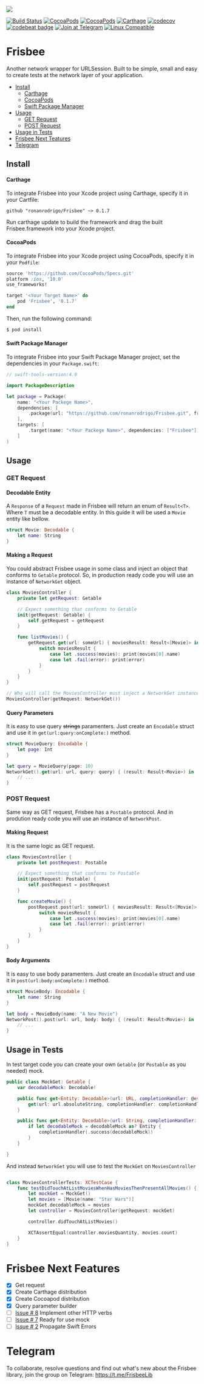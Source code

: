 ![](https://i.imgur.com/67a4vkG.png)

[![Build Status](https://www.bitrise.io/app/27a5e39dc511ba7c/status.svg?token=HZCmnpdBTIy3rOQdUv6HOg&branch=master)](https://www.bitrise.io/app/27a5e39dc511ba7c) [![CocoaPods](https://img.shields.io/cocoapods/v/Frisbee.svg)]() [![CocoaPods](https://img.shields.io/cocoapods/p/Frisbee.svg)]() [![Carthage](https://img.shields.io/badge/carthage-compatible-brightgreen.svg)]() [![codecov](https://codecov.io/gh/ronanrodrigo/frisbee/branch/master/graph/badge.svg)](https://codecov.io/gh/ronanrodrigo/frisbee) [![codebeat badge](https://codebeat.co/badges/f5cf675c-2fca-4689-a42e-a7029a984fe3)](https://codebeat.co/projects/github-com-ronanrodrigo-frisbee-master) [![Join at Telegram](https://img.shields.io/badge/telegram-join-319FD7.svg)](https://t.me/FrisbeeLib) [![Linux Compatible](https://img.shields.io/badge/linux-compatible-brightgreen.svg)]()

# Frisbee
Another network wrapper for URLSession. Built to be simple, small and easy to create tests at the network layer of your application.

- [Install](#install)
	- [Carthage](#carthage)
	- [CocoaPods](#cocoapods)
	- [Swift Package Manager](#swift-package-manager)
- [Usage](#usage)
	- [GET Request](#get-request)
	- [POST Request](#post-request)
- [Usage in Tests](#usage-in-tests)
- [Frisbee Next Teatures](#frisbee-next-features)
- [Telegram](#telegram)

## Install
#### Carthage
To integrate Frisbee into your Xcode project using Carthage, specify it in your Cartfile:

```
github "ronanrodrigo/Frisbee" ~> 0.1.7
```

Run carthage update to build the framework and drag the built Frisbee.framework into your Xcode project.

#### CocoaPods
To integrate Frisbee into your Xcode project using CocoaPods, specify it in your `Podfile`:

```ruby
source 'https://github.com/CocoaPods/Specs.git'
platform :ios, '10.0'
use_frameworks!

target '<Your Target Name>' do
    pod 'Frisbee', '0.1.7'
end
```

Then, run the following command:

```bash
$ pod install
```

#### Swift Package Manager
To integrate Frisbee into your Swift Package Manager project, set the dependencies in your `Package.swift`:

```swift
// swift-tools-version:4.0

import PackageDescription

let package = Package(
    name: "<Your Packege Name>",
    dependencies: [
        .package(url: "https://github.com/ronanrodrigo/Frisbee.git", from: "0.1.7")
    ],
    targets: [
        .target(name: "<Your Packege Name>", dependencies: ["Frisbee"])
    ]
)
```

## Usage

### GET Request

#### Decodable Entity
A `Response` of a `Request` made in Frisbee will return an enum of `Result<T>`. Where `T` must be a decodable entity. In this guide it will be used a `Movie` entity like bellow.

```swift
struct Movie: Decodable {
    let name: String
}
```

#### Making a Request
You could abstract Frisbee usage in some class and inject an object that conforms to `Getable` protocol. So, in production ready code you will use an instance of `NetworkGet` object.

```swift
class MoviesController {
    private let getRequest: Getable

    // Expect something that conforms to Getable
    init(getRequest: Getable) {
        self.getRequest = getRequest
    }

    func listMovies() {
        getRequest.get(url: someUrl) { moviesResult: Result<[Movie]> in
            switch moviesResult {
                case let .success(movies): print(movies[0].name)
                case let .fail(error): print(error)
            }
        }
    }
}
```

```swift
// Who will call the MoviesController must inject a NetworkGet instance
MoviesController(getRequest: NetworkGet())
```

#### Query Parameters
It is easy to use query ~~strings~~ paramenters. Just create an `Encodable` struct and use it in `get(url:query:onComplete:)` method.

```swift
struct MovieQuery: Encodable {
    let page: Int
}
```

```swift
let query = MovieQuery(page: 10)
NetworkGet().get(url: url, query: query) { (result: Result<Movie>) in
    // ...
}
```

### POST Request
Same way as GET request, Frisbee has a `Postable` protocol. And in prodution ready code you will use an instance of `NetworkPost`.

#### Making Request
It is the same logic as GET request.

```swift
class MoviesController {
    private let postRequest: Postable

    // Expect something that conforms to Postable
    init(postRequest: Postable) {
        self.postRequest = postRequest
    }

    func createMovie() {
        postRequest.post(url: someUrl) { moviesResult: Result<[Movie]> in
            switch moviesResult {
                case let .success(movies): print(movies[0].name)
                case let .fail(error): print(error)
            }
        }
    }
}
```

#### Body Arguments
It is easy to use body paramenters. Just create an `Encodable` struct and use it in `post(url:body:onComplete:)` method.

```swift
struct MovieBody: Encodable {
    let name: String
}
```

```swift
let body = MovieBody(name: "A New Movie")
NetworkPost().post(url: url, body: body) { (result: Result<Movie>) in
    // ...
}
```


## Usage in Tests

In test target code you can create your own `Getable` (or `Postable` as you needed) mock.

```swift
public class MockGet: Getable {
    var decodableMock: Decodable!

    public func get<Entity: Decodable>(url: URL, completionHandler: @escaping (Result<Entity>) -> Void) {
        get(url: url.absoluteString, completionHandler: completionHandler)
    }

    public func get<Entity: Decodable>(url: String, completionHandler: @escaping (Result<Entity>) -> Void) {
        if let decodableMock = decodableMock as? Entity {
            completionHandler(.success(decodableMock))
        }
    }

}

```

And instead `NetworkGet` you will use to test the `MockGet` on `MoviesController`

```swift

class MoviesControllerTests: XCTestCase {
    func testDidTouchAtListMoviesWhenHasMoviesThenPresentAllMovies() {
        let mockGet = MockGet()
        let movies = [Movie(name: "Star Wars")]
        mockGet.decodableMock = movies
        let controller = MoviesController(getRequest: mockGet)

        controller.didTouchAtListMovies()

        XCTAssertEqual(controller.moviesQuantity, movies.count)
    }
}
```

# Frisbee Next Features
- [x] Get request
- [x] Create Carthage distribution
- [x] Create Cocoapod distribution
- [x] Query parameter builder
- [ ] [Issue # 8](https://github.com/ronanrodrigo/Frisbee/issues/8) Implement other HTTP verbs
- [ ] [Issue # 7](https://github.com/ronanrodrigo/Frisbee/issues/7) Ready for use mock
- [ ] [Issue # 2](https://github.com/ronanrodrigo/Frisbee/issues/2) Propagate Swift Errors

# Telegram
To collaborate, resolve questions and find out what's new about the Frisbee library, join the group on Telegram: https://t.me/FrisbeeLib
